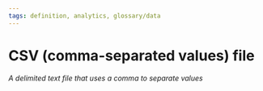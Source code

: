 ```yaml
---
tags: definition, analytics, glossary/data
---
```

#  CSV (comma-separated values) file
*A delimited text file that uses a comma to separate values*